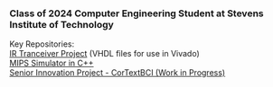 ### Class of 2024 Computer Engineering Student at Stevens Institute of Technology    
Key Repositories:  
[IR Tranceiver Project](https://github.com/jshepitka/CPE487_Project/tree/main/.UPDATED%20FOR%20DEMO/IR%20Transmitter) (VHDL files for use in Vivado)  
[MIPS Simulator in C++](https://github.com/concept-inversion/ML-simulation-learning/tree/main)  
[Senior Innovation Project - CorTextBCI (Work in Progress)](https://github.com/christianOConnell/CorTextBCI) 

<!--
**christianOConnell/christianOConnell** is a ✨ _special_ ✨ repository because its `README.md` (this file) appears on your GitHub profile.

Here are some ideas to get you started:

- 🔭 I’m currently working on ...
- 🌱 I’m currently learning ...
- 👯 I’m looking to collaborate on ...
- 🤔 I’m looking for help with ...
- 💬 Ask me about ...
- 📫 How to reach me: ...
- 😄 Pronouns: ...
- ⚡ Fun fact: ...
-->
